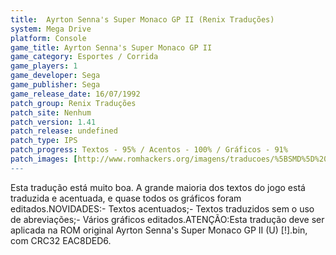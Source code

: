 ```yaml
---
title:  Ayrton Senna's Super Monaco GP II (Renix Traduções)
system: Mega Drive
platform: Console
game_title: Ayrton Senna's Super Monaco GP II
game_category: Esportes / Corrida
game_players: 1
game_developer: Sega
game_publisher: Sega
game_release_date: 16/07/1992
patch_group: Renix Traduções
patch_site: Nenhum
patch_version: 1.41
patch_release: undefined
patch_type: IPS
patch_progress: Textos - 95% / Acentos - 100% / Gráficos - 91%
patch_images: [http://www.romhackers.org/imagens/traducoes/%5BSMD%5D%20Ayrton%20Senna's%20Super%20Monaco%20GP%20II%20-%20Renix%20-%201.png,http://www.romhackers.org/imagens/traducoes/%5BSMD%5D%20Ayrton%20Senna's%20Super%20Monaco%20GP%20II%20-%20Renix%20-%202.png,http://www.romhackers.org/imagens/traducoes/%5BSMD%5D%20Ayrton%20Senna's%20Super%20Monaco%20GP%20II%20-%20Renix%20-%203.png]
---
```

Esta tradução está muito boa. A grande maioria dos textos do jogo está traduzida e acentuada, e quase todos os gráficos foram editados.NOVIDADES:- Textos acentuados;- Textos traduzidos sem o uso de abreviações;- Vários gráficos editados.ATENÇÃO:Esta tradução deve ser aplicada na ROM original Ayrton Senna's Super Monaco GP II (U) [!].bin, com CRC32 EAC8DED6.